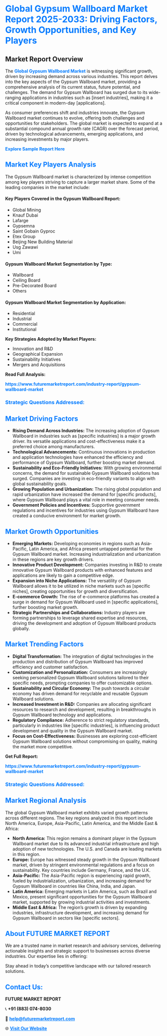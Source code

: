 <h1 style="color: #007BFF;">Global Gypsum Wallboard Market Report 2025-2033: Driving Factors, Growth Opportunities, and Key Players</h1>

<section id="overview">
<h2>Market Report Overview</h2>
<p>The <a href="https://www.futuremarketreport.com/industry-report/gypsum-wallboard-market" style="color: #007BFF; text-decoration: none;"><strong>Global Gypsum Wallboard Market</strong></a> is witnessing significant growth, driven by increasing demand across various industries. This report delves into the key aspects of the Gypsum Wallboard market, providing a comprehensive analysis of its current status, future potential, and challenges. The demand for Gypsum Wallboard has surged due to its wide-ranging applications in industries such as [insert industries], making it a critical component in modern-day [applications].</p>
<p>As consumer preferences shift and industries innovate, the Gypsum Wallboard market continues to evolve, offering both challenges and opportunities for stakeholders. The global market is expected to expand at a substantial compound annual growth rate (CAGR) over the forecast period, driven by technological advancements, emerging applications, and increasing investments by major players.</p>
</section>

<section id="overview">
<p><a href="https://www.futuremarketreport.com/request-sample/reportId=31524" style="color: #007BFF; text-decoration: none;"><strong>Explore Sample Report Here</strong></a></p>
</section>

<section id="key-players">
<h2 style="color: #007BFF;">Market Key Players Analysis</h2>
<p>The Gypsum Wallboard market is characterized by intense competition among key players striving to capture a larger market share. Some of the leading companies in the market include:</p>
<h4>Key Players Covered in the Gypsum Wallboard Report:</h4>
<ul><li>Global Mining</li><li>Knauf Dubai</li><li>Lafarge</li><li>Gypsemna</li><li>Saint Gobain Gyproc</li><li>Etex Group</li><li>Beijing New Building Material</li><li>Usg Zawawi</li><li>Umi</li></ul>
<h4>Gypsum Wallboard Market Segmentation by Type:</h4>
<ul><li>Wallboard</li><li>Ceiling Board</li><li>Pre-Decorated Board</li><li>Others</li></ul>

<h4>Gypsum Wallboard Market Segmentation by Application:</h4>
<ul><li>Residential</li><li>Industrial</li><li>Commercial</li><li>Institutional</li></ul>
<p><strong>Key Strategies Adopted by Market Players:</strong></p>
<ul>
<li>Innovation and R&D</li>
<li>Geographical Expansion</li>
<li>Sustainability Initiatives</li>
<li>Mergers and Acquisitions</li>
</ul>
</section>

<section>
<p><strong>Read Full Analysis: </strong></p><a href="https://www.futuremarketreport.com/industry-report/gypsum-wallboard-market" style="color: #007BFF; text-decoration: none;"><strong>https://www.futuremarketreport.com/industry-report/gypsum-wallboard-market</strong></a>
<h3 style="color: #007BFF;">Strategic Questions Addressed:</h3>
</section>

<section id="driving-factors">
<h2 style="color: #007BFF;">Market Driving Factors</h2>
<ul>
<li><strong>Rising Demand Across Industries:</strong> The increasing adoption of Gypsum Wallboard in industries such as [specific industries] is a major growth driver. Its versatile applications and cost-effectiveness make it a preferred choice among manufacturers.</li>
<li><strong>Technological Advancements:</strong> Continuous innovations in production and application technologies have enhanced the efficiency and performance of Gypsum Wallboard, further boosting market demand.</li>
<li><strong>Sustainability and Eco-Friendly Initiatives:</strong> With growing environmental concerns, the demand for sustainable Gypsum Wallboard solutions has surged. Companies are investing in eco-friendly variants to align with global sustainability goals.</li>
<li><strong>Growing Population and Urbanization:</strong> The rising global population and rapid urbanization have increased the demand for [specific products], where Gypsum Wallboard plays a vital role in meeting consumer needs.</li>
<li><strong>Government Policies and Incentives:</strong> Supportive government regulations and incentives for industries using Gypsum Wallboard have created a conducive environment for market growth.</li>
</ul>
</section>

<section id="growth-opportunities">
<h2 style="color: #007BFF;">Market Growth Opportunities</h2>
<ul>
<li><strong>Emerging Markets:</strong> Developing economies in regions such as Asia-Pacific, Latin America, and Africa present untapped potential for the Gypsum Wallboard market. Increasing industrialization and urbanization in these regions are key growth drivers.</li>
<li><strong>Innovative Product Development:</strong> Companies investing in R&D to create innovative Gypsum Wallboard products with enhanced features and applications are likely to gain a competitive edge.</li>
<li><strong>Expansion into Niche Applications:</strong> The versatility of Gypsum Wallboard allows it to be utilized in niche markets such as [specific niches], creating opportunities for growth and diversification.</li>
<li><strong>E-commerce Growth:</strong> The rise of e-commerce platforms has created a surge in demand for Gypsum Wallboard used in [specific applications], further boosting market growth.</li>
<li><strong>Strategic Partnerships and Collaborations:</strong> Industry players are forming partnerships to leverage shared expertise and resources, driving the development and adoption of Gypsum Wallboard products globally.</li>
</ul>
</section>

<section id="trending-factors">
<h2 style="color: #007BFF;">Market Trending Factors</h2>
<ul>
<li><strong>Digital Transformation:</strong> The integration of digital technologies in the production and distribution of Gypsum Wallboard has improved efficiency and customer satisfaction.</li>
<li><strong>Customization and Personalization:</strong> Consumers are increasingly seeking personalized Gypsum Wallboard solutions tailored to their specific needs, prompting companies to offer customizable options.</li>
<li><strong>Sustainability and Circular Economy:</strong> The push towards a circular economy has driven demand for recyclable and reusable Gypsum Wallboard solutions.</li>
<li><strong>Increased Investment in R&D:</strong> Companies are allocating significant resources to research and development, resulting in breakthroughs in Gypsum Wallboard technology and applications.</li>
<li><strong>Regulatory Compliance:</strong> Adherence to strict regulatory standards, particularly in industries like [specific industries], is influencing product development and quality in the Gypsum Wallboard market.</li>
<li><strong>Focus on Cost-Effectiveness:</strong> Businesses are exploring cost-efficient Gypsum Wallboard solutions without compromising on quality, making the market more competitive.</li>
</ul>
</section>

<section>
<p><strong>Get Full Report: </strong></p><a href="https://www.futuremarketreport.com/industry-report/gypsum-wallboard-market" style="color: #007BFF; text-decoration: none;"><strong>https://www.futuremarketreport.com/industry-report/gypsum-wallboard-market</strong></a>
<h3 style="color: #007BFF;">Strategic Questions Addressed:</h3>
</section>


<section id="regional-analysis">
<h2 style="color: #007BFF;">Market Regional Analysis</h2>
<p>The global Gypsum Wallboard market exhibits varied growth patterns across different regions. The key regions analyzed in this report include North America, Europe, Asia-Pacific, Latin America, and the Middle East & Africa:</p>
<ul>
<li><strong>North America:</strong> This region remains a dominant player in the Gypsum Wallboard market due to its advanced industrial infrastructure and high adoption of new technologies. The U.S. and Canada are leading markets in this region.</li>
<li><strong>Europe:</strong> Europe has witnessed steady growth in the Gypsum Wallboard market, driven by stringent environmental regulations and a focus on sustainability. Key countries include Germany, France, and the U.K.</li>
<li><strong>Asia-Pacific:</strong> The Asia-Pacific region is experiencing rapid growth, fueled by industrialization, urbanization, and increasing demand for Gypsum Wallboard in countries like China, India, and Japan.</li>
<li><strong>Latin America:</strong> Emerging markets in Latin America, such as Brazil and Mexico, present significant opportunities for the Gypsum Wallboard market, supported by growing industrial activities and investments.</li>
<li><strong>Middle East & Africa:</strong> The region’s growth is driven by expanding industries, infrastructure development, and increasing demand for Gypsum Wallboard in sectors like [specific sectors].</li>
</ul>
</section>

<footer>
<h2 style="color: #007BFF;">About FUTURE MARKET REPORT</h2>
<p>We are a trusted name in market research and advisory services, delivering actionable insights and strategic support to businesses across diverse industries. Our expertise lies in offering:</p>

<p>Stay ahead in today’s competitive landscape with our tailored research solutions.</p>

<h2 style="color: #007BFF;">Contact Us:</h2>
<p><strong>FUTURE MARKET REPORT</strong></p>
<p>📞 <strong>+91 (883) 074-8030</strong></p>
<p>📧 <strong><a href="mailto:help@futuremarketreport.com" style="color: #007BFF;">help@futuremarketreport.com</a></strong></p>
<p>🌐 <strong><a href="https://www.futuremarketreport.com/" style="color: #007BFF;">Visit Our Website</a></strong></p>
</footer>